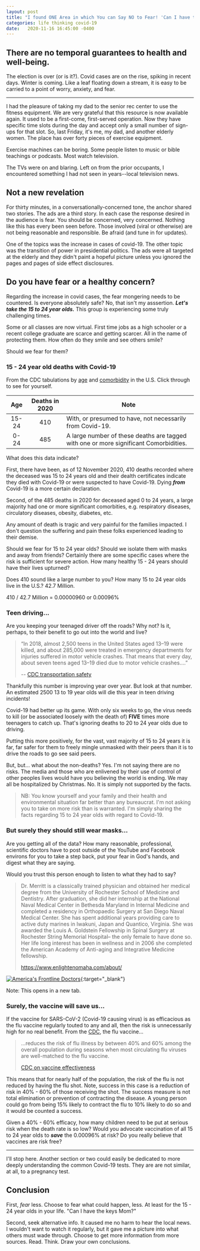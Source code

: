 ```yaml
---
layout: post
title: "I found ONE Area in which You can Say NO to Fear! 'Can I have the keys Mom?'"
categories: life thinking covid-19
date:   2020-11-16 16:45:00 -0400
---
```


## There are no temporal guarantees to health and well-being.

The election is over (or is it?).  Covid cases are on the rise, spiking in recent days.  Winter is coming.  Like a leaf floating down a stream, it is easy to be carried to a point of worry, anxiety, and fear.

----------------

I had the pleasure of taking my dad to the senior rec center to use the fitness equipment.  We are very grateful that this resource is now available again.  It used to be a first-come, first-served operation.  Now they have specific time slots during the day and accept only a small number of sign-ups for that slot.  So, last Friday, it's me, my dad, and another elderly women.  The place has over forty pieces of exercise equipment.

Exercise machines can be boring.  Some people listen to music or bible teachings or podcasts.  Most watch television.  

The TVs were on and blaring.  Left on from the prior occupants, I encountered something I had not seen in years--local television news.

## Not a new revelation

For thirty minutes, in a conversationally-concerned tone, the anchor shared two stories.  The ads are a third story.  In each case the response desired in the audience is fear.  You should be concerned, very concerned.  Nothing like this has every been seen before.  Those involved (viral or otherwise) are not being reasonable and responsible.  Be afraid (and tune in for updates).

One of the topics was the increase in cases of covid-19.  The other topic was the transition of power in presidential politics.  The ads were all targeted at the elderly and they didn't paint a hopeful picture unless you ignored the pages and pages of side effect disclosures.

## Do you have fear or a healthy concern?

Regarding the increase in covid cases, the fear mongering needs to be countered.  Is everyone absolutely safe?  No, that isn't my asssertion.  ___Let's take the 15 to 24 year olds.___  This group is experiencing some truly challenging times.  

Some or all classes are now virtual.  First time jobs as a high schooler or a recent college graduate are scarce and getting scarcer.  All in the name of protecting them.  How often do they smile and see others smile?

Should we fear for them?

### 15 - 24 year old deaths with Covid-19

From the CDC tabulations by [age](https://www.cdc.gov/nchs/nvss/vsrr/covid_weekly/index.htm#AgeAndSex) and [comorbidity](https://www.cdc.gov/nchs/nvss/vsrr/covid_weekly/index.htm#Comorbidities) in the U.S.  Click through to see for yourself.

| Age   | Deaths in 2020  | Note                                                   |
| :---: | :-------------: | ------------------------------------------------------ |
| 15-24 |  410 | With, or presumed to have, not necessarily from Covid-19.  |
|  0-24 |  485 | A large number of these deaths are tagged with one or more significant Comorbidities. |

What does this data indicate?  

First, there have been, as of 12 November 2020, 410 deaths recorded where the deceased was 15 to 24 years old and their dealth certificates indicate they died with Covid-19 or were suspected to have Covid-19.  Dying ___from___ Covid-19 is a more certain declaration.  

Second, of the 485 deaths in 2020 for deceased aged 0 to 24 years, a large majority had one or more significant comorbities, e.g. respiratory diseases, circulatory diseases, obesity, diabetes, etc.  

Any amount of death is tragic and very painful for the families impacted.  I don't question the suffering and pain these folks experienced leading to their demise.  

Should we fear for 15 to 24 year olds?  Should we isolate them with masks and away from friends?  Certainly there are some specific cases where the risk is sufficient for severe action.  How many healthy 15 - 24 years should have their lives upturned?

Does 410 sound like a large number to you?  How many 15 to 24 year olds live in the U.S.?  42.7 Million.

410 / 42.7 Million = 0.00000960 or 0.00096%

### Teen driving...

Are you keeping your teenaged driver off the roads?  Why not?  Is it, perhaps, to their benefit to go out into the world and live?

> “In 2018, almost 2,500 teens in the United States aged 13–19 were killed, and about 285,000 were treated in emergency departments for injuries suffered in motor vehicle crashes.  That means that every day, about seven teens aged 13–19 died due to motor vehicle crashes....”
>
> -- [CDC transportation safety](https://www.cdc.gov/transportationsafety/teen_drivers/teendrivers_factsheet.html)

Thankfully this number is improving year over year.  But look at that number.  An estimated 2500 13 to 19 year olds will die this year in teen driving incidents!

Covid-19 had better up its game.  With only six weeks to go, the virus needs to kill (or be associated loosely with the death of) __FIVE__ times more teenagers to catch up.  That's ignoring deaths to 20 to 24 year olds due to driving.

Putting this more positively, for the vast, vast majority of 15 to 24 years it is far, far safer for them to freely mingle unmasked with their peers than it is to drive the roads to go see said peers.  

But, but... what about the non-deaths?  Yes.  I'm not saying there are no risks.  The media and those who are enlivened by their use of control of other peoples lives would have you believing the world is ending.  We may all be hospitalized by Christmas.  No.  It is simply not supported by the facts.

> NB:  You know yourself and your family and their health and environmental situation far better than any bureaucrat.  I'm not asking you to take on more risk than is warranted.  I'm simply sharing the facts regarding 15 to 24 year olds with regard to Covid-19.

### But surely they should still wear masks...

Are you getting all of the data?  How many reasonable, professional, scientific doctors have to post outside of the YouTube and Facebook environs for you to take a step back, put your fear in God's hands, and digest what they are saying.

Would you trust this person enough to listen to what they had to say?

> Dr. Merritt is a classically trained physician and obtained her medical degree from the University of Rochester School of Medicine and Dentistry. After graduation, she did her internship at the National Naval Medical Center in Bethesda Maryland in Internal Medicine and completed a residency in Orthopaedic Surgery at San Diego Naval Medical Center. She has spent additional years providing care to active duty marines in Iwakuni, Japan and Quantico, Virginia. She was awarded the Louis A. Goldstein Fellowship in Spinal Surgery at Rochester String Memorial Hospital– the only female to have done so. Her life long interest has been in wellness and in 2006 she completed the American Academy of Anti-aging and Integrative Medicine fellowship.
>
> https://www.enlightenomaha.com/about/

[![America's Frontline Doctors](https://static-3.bitchute.com/live/cover_images/Niu5oUDk3EoI/nS1rG4IFFyPw_640x360.jpg)](https://seed126.bitchute.com/Niu5oUDk3EoI/nS1rG4IFFyPw.mp4 "Masks: The Science & Myths"){:target="_blank"}

Note:  This opens in a new tab.

### Surely, the vaccine will save us...

If the vaccine for SARS-CoV-2 (Covid-19 causing virus) is as efficacious as the flu vaccine regularly touted to any and all, then the risk is unnecessarily high for no real benefit.  From the [CDC](https://www.cdc.gov/flu/vaccines-work/vaccineeffect.htm), the flu vaccine...

> ...reduces the risk of flu illness by between 40% and 60% among the overall population during seasons when most circulating flu viruses are well-matched to the flu vaccine.
>
> [CDC on vaccine effectiveness](https://www.cdc.gov/flu/vaccines-work/vaccineeffect.htm)

This means that for nearly half of the population, the risk of the flu is not reduced by having the flu shot.  Note, success in this case is a reduction of risk in 40% - 60% of those receiving the shot.  The success measure is not total elimination or prevention of contracting the disease.  A young person could go from being 15% likely to contract the flu to 10% likely to do so and it would be counted a success.  

Given a 40% - 60% efficacy, how many children need to be put at serious risk when the death rate is so low?  Would you advocate vaccination of all 15 to 24 year olds to ___save___ the 0.00096% at risk?  Do you really believe that vaccines are risk free?

------------------

I'll stop here.  Another section or two could easily be dedicated to more deeply understanding the common Covid-19 tests.  They are are not similar, at all, to a pregnancy test.

## Conclusion

First, _fear_ less.  Choose to fear what could happen, less.  At least for the 15 - 24 year olds in your life.  "Can I have the keys Mom?"

Second, seek alternative info.  It caused me no harm to hear the local news.  I wouldn't want to watch it regularly, but it gave me a picture into what others must wade through.  Choose to get more information from more sources.  Read.  Think.  Draw your own conclusions.

